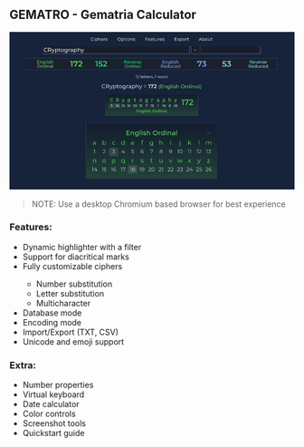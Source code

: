 ## GEMATRO - Gematria Calculator
![GEMATRO - Gematria Calculator](res/preview.png)
> NOTE: Use a desktop Chromium based browser for best experience

### Features:
<ul>
<li>Dynamic highlighter with a filter</li>
<li>Support for diacritical marks</li>
<li>Fully customizable ciphers</li>
    <ul>
        <li>Number substitution</li>
        <li>Letter substitution</li>
        <li>Multicharacter</li>
    </ul>
<li>Database mode</li>
<li>Encoding mode</li>
<li>Import/Export (TXT, CSV)</li>
<li>Unicode and emoji support</li>
</ul>

### Extra:

<ul>
<li>Number properties</li>
<li>Virtual keyboard</li>
<li>Date calculator</li>
<li>Color controls</li>
<li>Screenshot tools</li>
<li>Quickstart guide</li>
</ul>